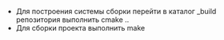   * Для построения системы сборки перейти в каталог _build репозитория
        выполнить cmake ..
  * Для сборки проекта
        выполнить make
